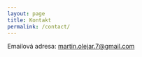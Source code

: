 ```yaml
---
layout: page
title: Kontakt
permalink: /contact/
---
```


Emailová adresa: [martin.olejar.7@gmail.com](mailto:martin.olejar.7@gmail.com)


